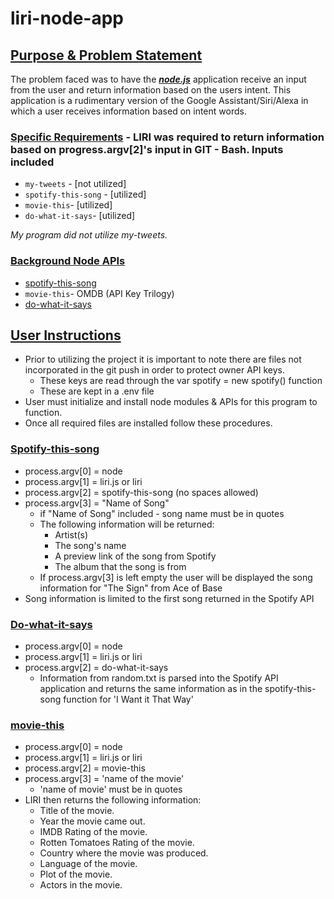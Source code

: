 # liri-node-app
## <u><b>Purpose & Problem Statement</u></b>
The problem faced was to have the <i><u><b>node.js</b></u></i> application receive an input from the user and return information based on the users intent. This application is a rudimentary version of the Google Assistant/Siri/Alexa in which a user receives information based on intent words.

### <u>Specific Requirements</u> - LIRI was required to return information based on progress.argv[2]'s input in GIT - Bash. Inputs included
* `my-tweets` - [not utilized]
* `spotify-this-song` - [utilized]
* `movie-this`- [utilized]
* `do-what-it-says`- [utilized]

*My program did not utilize my-tweets.*

### <u>Background Node APIs</u>
* [spotify-this-song](https://www.npmjs.com/package/node-spotify-api)
* `movie-this`- OMDB (API Key Trilogy)
* [do-what-it-says](https://www.npmjs.com/package/node-spotify-api)
## <u><b>User Instructions</u></b>
* Prior to utilizing the project it is important to note there are files not incorporated in the git push in order to protect owner API keys. 
    * These keys are read through the var spotify = new spotify() function
    * These are kept in a .env file
* User must initialize and install node modules & APIs for this program to function.
* Once all required files are installed follow these procedures.
### <u>Spotify-this-song</u>
* process.argv[0] = node
* process.argv[1] = liri.js or liri
* process.argv[2] = spotify-this-song (no spaces allowed)
* process.argv[3] = "Name of Song" 
    * if "Name of Song" included - song name must be in quotes
    * The following information will be returned:
        * Artist(s)   
        * The song's name
        * A preview link of the song from Spotify
        * The album that the song is from
    * If process.argv[3] is left empty the user will be displayed the song information for "The Sign" from Ace of Base
*   Song information is limited to the first song returned in the Spotify API

### <u>Do-what-it-says</u>
* process.argv[0] = node
* process.argv[1] = liri.js or liri
* process.argv[2] = do-what-it-says
    * Information from random.txt is parsed into the Spotify API application and returns the same information as in the spotify-this-song function for 'I Want it That Way'
### <u>movie-this</u>
* process.argv[0] = node
* process.argv[1] = liri.js or liri
* process.argv[2] = movie-this
* process.argv[3] = 'name of the movie'
    * 'name of movie' must be in quotes
* LIRI then returns the following information:
    * Title of the movie.
    * Year the movie came out.
    * IMDB Rating of the movie.
    * Rotten Tomatoes Rating of the movie.
    * Country where the movie was produced.
    * Language of the movie.
    * Plot of the movie.
    * Actors in the movie.


